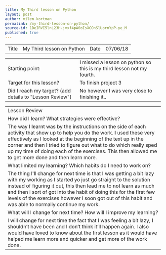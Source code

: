 ```yaml
---
title: My Third lesson on Python
layout: post
author: milen.kortman
permalink: /my-third-lesson-on-python/
source-id: 1DeIRVI5lnL23H-jvxf4pA0oIsXCOnSlUornYpP-ye_M
published: true
---
```

<table>
  <tr>
    <td>Title</td>
    <td>My Third lesson on Python</td>
    <td>Date</td>
    <td>07/06/18</td>
  </tr>
</table>


<table>
  <tr>
    <td>Starting point:</td>
    <td>I missed a lesson on python so this is my  third lesson not my fourth.</td>
  </tr>
  <tr>
    <td>Target for this lesson?</td>
    <td>To finish project 3 </td>
  </tr>
  <tr>
    <td>Did I reach my target? 
(add details to "Lesson Review")</td>
    <td>No however I was very close to finishing it..</td>
  </tr>
</table>


<table>
  <tr>
    <td>Lesson Review</td>
  </tr>
  <tr>
    <td>How did I learn? What strategies were effective? </td>
  </tr>
  <tr>
    <td>The way I learnt was by the instructions on the side of each activity that show up to help you do the work. I used these very effectively as I looked at the beginning of the text up in the corner and then I tried to figure out what to do which really sped up my time of doing each of the exercises. This then allowed me to get more done and then learn more.</td>
  </tr>
  <tr>
    <td>What limited my learning? Which habits do I need to work on? </td>
  </tr>
  <tr>
    <td>The thing I'll change for next time is that I was getting a bit lazy with my working as I started yo just go straight to the solution instead of figuring it out, this then lead me to not learn as much and then i sort of got into the habit of doing this for the first few levels of the exercises however I soon got out of this habit and was able to normally continue my work.</td>
  </tr>
  <tr>
    <td>What will I change for next time? How will I improve my learning?</td>
  </tr>
  <tr>
    <td>I will change for next time the fact that I was feeling a bit lazy, I shouldn’t have been and I don’t think it’ll happen again. I also would have loved to know about the first lesson as it would have helped me learn more and quicker and get more of the work done.</td>
  </tr>
</table>


